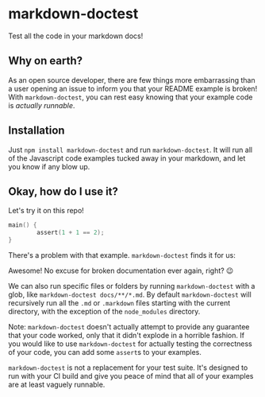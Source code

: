 # markdown-doctest

Test all the code in your markdown docs!

## Why on earth?

As an open source developer, there are few things more embarrassing than a user opening an issue to inform you that your README example is broken! With  `markdown-doctest`, you can rest easy knowing that your example code is *actually runnable*.

## Installation
Just `npm install markdown-doctest` and run `markdown-doctest`. It will run all of the Javascript code examples tucked away in your markdown, and let you know if any blow up.

## Okay, how do I use it?

Let's try it on this repo!

```c
main() {
        assert(1 + 1 == 2);
}
```

There's a problem with that example. `markdown-doctest` finds it for us:

Awesome! No excuse for broken documentation ever again, right? :wink:

We can also run specific files or folders by running `markdown-doctest` with a glob, like `markdown-doctest docs/**/*.md`. By default `markdown-doctest` will recursively run all the `.md` or `.markdown` files starting with the current directory, with the exception of the `node_modules` directory.

Note: `markdown-doctest` doesn't actually attempt to provide any guarantee that your code worked, only that it didn't explode in a horrible fashion. If you would like to use `markdown-doctest` for actually testing the correctness of your code, you can add some `assert`s to your examples.

`markdown-doctest` is not a replacement for your test suite. It's designed to run with your CI build and give you peace of mind that all of your examples are at least vaguely runnable.
